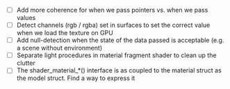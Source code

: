 
- [ ] Add more coherence for when we pass pointers vs. when we pass values
- [ ] Detect channels (rgb / rgba) set in surfaces to set the correct value when we load the texture on GPU
- [ ] Add null-detection when the state of the data passed is acceptable (e.g. a scene without environment)
- [ ] Separate light procedures in material fragment shader to clean up the clutter
- [ ] The shader_material_*() interface is as coupled to the material struct as the model struct. Find a way to express it
